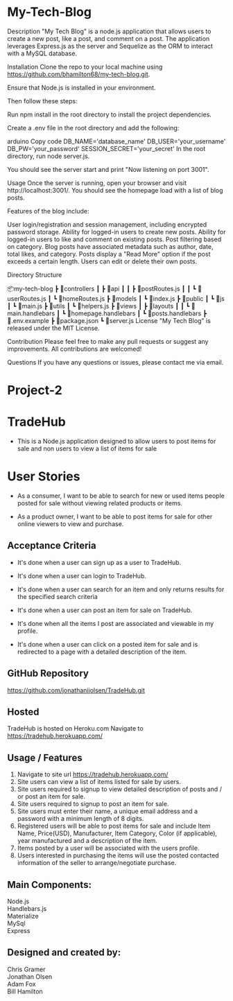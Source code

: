 # My-Tech-Blog
Description
"My Tech Blog" is a node.js application that allows users to create a new post, like a post, and comment on a post. The application leverages Express.js as the server and Sequelize as the ORM to interact with a MySQL database.

Installation
Clone the repo to your local machine using https://github.com/bhamilton68/my-tech-blog.git.

Ensure that Node.js is installed in your environment.

Then follow these steps:

Run npm install in the root directory to install the project dependencies.

Create a .env file in the root directory and add the following:

arduino
Copy code
DB_NAME='database_name'
DB_USER='your_username'
DB_PW='your_password'
SESSION_SECRET='your_secret'
In the root directory, run node server.js.

You should see the server start and print "Now listening on port 3001".

Usage
Once the server is running, open your browser and visit http://localhost:3001/. You should see the homepage load with a list of blog posts.

Features of the blog include:

User login/registration and session management, including encrypted password storage.
Ability for logged-in users to create new posts.
Ability for logged-in users to like and comment on existing posts.
Post filtering based on category.
Blog posts have associated metadata such as author, date, total likes, and category.
Posts display a "Read More" option if the post exceeds a certain length.
Users can edit or delete their own posts.


Directory Structure

📦my-tech-blog
 ┣ 📂controllers
 ┃ ┣ 📂api
 ┃ ┃ ┣ 📜postRoutes.js
 ┃ ┃ ┗ 📜userRoutes.js
 ┃ ┗ 📜homeRoutes.js
 ┣ 📂models
 ┃ ┗ 📜index.js
 ┣ 📂public
 ┃ ┗ 📂js
 ┃   ┗ 📜main.js
 ┣ 📂utils
 ┃ ┗ 📜helpers.js
 ┣ 📂views
 ┃ ┣ 📂layouts
 ┃ ┃ ┗ 📜main.handlebars
 ┃ ┗ 📜homepage.handlebars
 ┃ ┗ 📜posts.handlebars
 ┣ 📜.env.example
 ┣ 📜package.json
 ┗ 📜server.js
License
"My Tech Blog" is released under the MIT License.

Contribution
Please feel free to make any pull requests or suggest any improvements. All contributions are welcomed!

Questions
If you have any questions or issues, please contact me via email.


# Project-2

# TradeHub

* This is a Node.js application designed to allow users to post items for sale and non users to view a list of items for sale

# User Stories

* As a consumer, I want to be able to search for new or used items people posted for sale without viewing related products or items.

* As a product owner, I want to be able to post items for sale for other online viewers to view and purchase.


## Acceptance Criteria

* It's done when a user can sign up as a user to TradeHub.

* It's done when a user can login to TradeHub.

* It's done when a user can search for an item and only returns results for the specified search criteria

* It's done when a user can post an item for sale on TradeHub.

* It's done when all the items I post are associated and viewable in my profile.

* It's done when a user can click on a posted item for sale and is redirected to a page with a detailed         description of the item.


## GitHub Repository
https://github.com/jonathanjjolsen/TradeHub.git

## Hosted
 TradeHub is hosted on Heroku.com
 Navigate to https://tradehub.herokuapp.com/

## Usage / Features
1. Navigate to site url https://tradehub.herokuapp.com/
2. Site users can view a list of items listed for sale by users.
3. Site users required to signup to view detailed description of posts and / or post an item for sale. 
4. Site users required to signup to post an item for sale. 
5. Site users must enter their name, a unique email address and a password with a minimum length of 8 digits.
6. Registered users will be able to post items for sale and include Item Name, Price(USD), Manufacturer, Item Category, Color (if applicable), year manufactured and a description of the item.  
7. Items posted by a user will be associated with the users profile.
8. Users interested in purchasing the items will use the posted contacted information of the seller to arrange/negotiate purchase.

## Main Components:
Node.js <br/>
Handlebars.js <br/>
Materialize <br/>
MySql <br/>
Express




## Designed and created by:
Chris Gramer<br/>
Jonathan Olsen<br/>
Adam Fox<br/>
Bill Hamilton